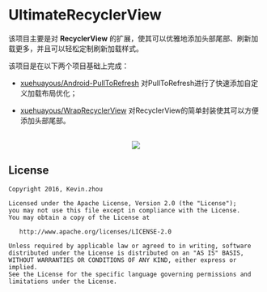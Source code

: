 # UltimateRecyclerView

该项目主要是对 **RecyclerView** 的扩展，使其可以优雅地添加头部尾部、刷新加载更多，并且可以轻松定制刷新加载样式。

该项目是在以下两个项目基础上完成：

- [xuehuayous/Android-PullToRefresh](https://github.com/xuehuayous/Android-PullToRefresh) 对PullToRefresh进行了快速添加自定义加载布局优化；

- [xuehuayous/WrapRecyclerView](https://github.com/xuehuayous/WrapRecyclerView) 对RecyclerView的简单封装使其可以方便添加头部尾部。

<br/>
<div align="center"><img src="https://raw.githubusercontent.com/xuehuayous/UltimateRecyclerView/master/sample.gif" /></div>

## License

    Copyright 2016, Kevin.zhou

    Licensed under the Apache License, Version 2.0 (the "License");
    you may not use this file except in compliance with the License.
    You may obtain a copy of the License at

       http://www.apache.org/licenses/LICENSE-2.0

    Unless required by applicable law or agreed to in writing, software
    distributed under the License is distributed on an "AS IS" BASIS,
    WITHOUT WARRANTIES OR CONDITIONS OF ANY KIND, either express or implied.
    See the License for the specific language governing permissions and
    limitations under the License.

